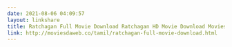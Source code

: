 ```yaml
---
date: 2021-08-06 04:09:57
layout: linkshare
title: Ratchagan Full Movie Download Ratchagan HD Movie Download Moviesda
link: http://moviesdaweb.co/tamil/ratchagan-full-movie-download.html
---
```

